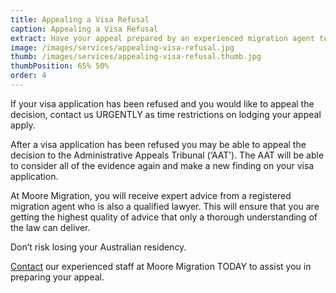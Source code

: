 ```yaml
---
title: Appealing a Visa Refusal
caption: Appealing a Visa Refusal
extract: Have your appeal prepared by an experienced migration agent to ensure that you meet all of the relevant criteria to secure your Australian residency.
image: /images/services/appealing-visa-refusal.jpg
thumb: /images/services/appealing-visa-refusal.thumb.jpg
thumbPosition: 65% 50%
order: 4
---
```

If your visa application has been refused and you would like to appeal the decision, contact us URGENTLY as time restrictions on lodging your appeal apply.

After a visa application has been refused you may be able to appeal the decision to the Administrative Appeals Tribunal (‘AAT’). The AAT will be able to consider all of the evidence again and make a new finding on your visa application.

At Moore Migration, you will receive expert advice from a registered migration agent who is also a qualified lawyer. This will ensure that you are getting the highest quality of advice that only a thorough understanding of the law can deliver.

Don’t risk losing your Australian residency.

[Contact](/contact) our experienced staff at Moore Migration TODAY to assist you in preparing your appeal.
